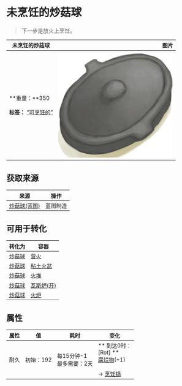 # 未烹饪的炒菇球  
> 下一步是放火上烹饪。  
  
  未烹饪的炒菇球  |   图片   
 ----  |  ----:   
 **重量：**350<br><br>**标签：**	[“可烹饪的”](tag_Cookable.md)  |  <img decoding="async" src="Sprite/CookingPotClosed.png" href="a.md" style="max-width:300px;max-height:300px;">   
  
## 获取来源  
来源  |  操作  
----  |  ----  
[炒菇球(蓝图)](Bp_FriedPuffballs.md)  |  蓝图制造  
## 可用于转化  
转化为  |  容器  
----  |  ----  
[炒菇球](FriedPuffballs.md)  |  [营火](Campfire.md)  
[炒菇球](FriedPuffballs.md)  |  [粘土火盆](ClayFirePit.md)  
[炒菇球](FriedPuffballs.md)  |  [火堆](Fire.md)  
[炒菇球](FriedPuffballs.md)  |  [瓦斯炉(开)](GasCookerOn.md)  
[炒菇球](FriedPuffballs.md)  |  [火炉](Stove.md)  
## 属性   
属性  |  值  |  耗时  |  变化  
----  |  ----  |  ----  |  ----  
耐久  |  初始：192  |  每15分钟-1<br>最多需要：2天  |  ** 到达0时： **<br>** [Rot] **<br>  [腐烂物](RottenRemains.md)(+1)<br><br>→ [烹饪锅](CookingPot.md)  
